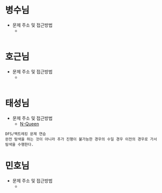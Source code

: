 # 병수님

- 문제 주소 및 접근방법
  - []()

```text

```

# 호근님

- 문제 주소 및 접근방법
  - []()

```text

```

# 태성님

- 문제 주소 및 접근방법
  - [N-Queen](https://school.programmers.co.kr/learn/courses/30/lessons/12952)

```text
DFS/백트레킹 문제 연습
완전 탐색을 하는 것이 아니라 추가 진행이 불가능한 경우의 수일 경우 이전의 경우로 가서 탐색을 수행한다.
```

# 민호님

- 문제 주소 및 접근방법
  - []()

```text

```
